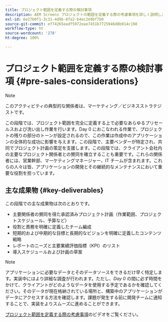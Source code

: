 ```yaml
---
title: プロジェクト範囲を定義する際の検討事項
description: AEM Screens プロジェクトの範囲を定義する際の考慮事項を詳しく説明します。
exl-id: 6e27b0f1-3c31-4d9b-8fa2-b4ec2e9bf7b0
source-git-commit: ef74265eadf5972eae7451b7725946d8b014c198
workflow-type: ht
source-wordcount: '278'
ht-degree: 100%

---
```


# プロジェクト範囲を定義する際の検討事項 {#pre-sales-considerations}

>[!NOTE]
>このアクティビティの典型的な関係者は、マーケティング／ビジネスストラテジストです。

この段階では、プロジェクト範囲を完全に定義する上で必要なあらゆるプリセールスおよび洗い出し作業を行います。Day 0 におこなわれる作業で、プロジェクトの残りの部分のトーンが設定されるので、この作業は作成中のアプリケーションの全体的な成功に影響を与えます。この段階で、主要ベンダーが特定され、共同でプロジェクト計画の策定を支援します。この段階では、クライアント会社内の主要なプロジェクト関係者との賛同を確立することも重要です。これらの関係者には、営業幹部、マーケティングマネージャー、IT チームが含まれます。これらの人々は皆、アプリケーションの開発とその継続的なメンテナンスにおいて重要な役割を担っています。

## 主な成果物 {#key-deliverables}

この段階での主な成果物は次のとおりです。

* 主要関係者の賛同を得た承認済みプロジェクト計画（作業範囲、プロジェクトスケジュール、予算など）
* 役割と責務を明確に定義したチーム編成
* 短期的および中期的な目標と長期的なビジョンを明確に定義したコンテンツ戦略
* レポートのニーズと主要業績評価指標（KPI）のリスト
* 導入スケジュールおよび計画の草案

>[!NOTE]
>
>アプリケーションに必要なデータとそのデータソースをできるだけ早く特定します。実装中にはより詳細な調査が行われます。ただし、*Day 0* の間に必ず時間をかけて、クライアントがどのようなデータを使用する予定であるかを確認してください。そのデータが現在格納されている場所と、構築中のアプリケーションがデータにアクセスする方法を確認します。課題が発生する前に開発チームに通知することで、実装をよりスムーズに進めることができます。

[プロジェクト範囲を定義する際の考慮事項](https://experienceleague.adobe.com/ja/docs/experience-manager-screens/user-guide/digital-signage-network/project-considerations)のビデオをご覧ください。
